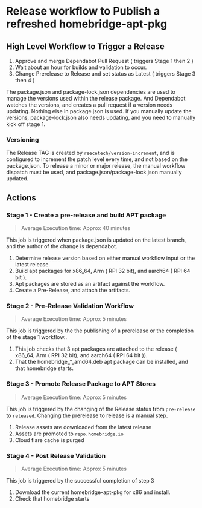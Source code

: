 # Release workflow to Publish a refreshed homebridge-apt-pkg

## High Level Workflow to Trigger a Release

1. Approve and merge Dependabot Pull Request ( triggers Stage 1 then 2 )
2. Wait about an hour for builds and validation to occur.
3. Change Prerelease to Release and set status as Latest ( triggers Stage 3 then 4 )

The package.json and package-lock.json dependencies are used to manage the versions used within the release package.  And Dependabot watches the versions, and creates a pull request if a version needs updating.  Nothing else in package.json is used.  If you manually update the versions, package-lock.json also needs updating, and you need to manually kick off stage 1.

### Versioning

The Release TAG is created by `reecetech/version-increment`, and is configured to increment the patch level every time, and not based on the package.json.  To release a minor or major release, the manual workflow dispatch must be used, and package.json/package-lock.json manually updated.

## Actions

### Stage 1 - Create a pre-release and build APT package
>Average Execution time: Approx 40 minutes

This job is triggered when package.json is updated on the latest branch, and the author of the change is dependabot.

1. Determine release version based on either manual workflow input or the latest release.
2. Build apt packages for x86_64, Arm ( RPI 32 bit), and aarch64 ( RPI 64 bit ).
3. Apt packages are stored as an artifact against the workflow.
4. Create a Pre-Release, and attach the artifacts.

### Stage 2 - Pre-Release Validation Workflow
>Average Execution time: Approx 5 minutes

This job is triggered by the the publishing of a prerelease or the completion of the stage 1 workflow..

1. This job checks that 3 apt packages are attached to the release ( x86_64, Arm ( RPI 32 bit), and aarch64 ( RPI 64 bit )).
2. That the homebridge_*_amd64.deb apt package can be installed, and that homebridge starts.

### Stage 3 - Promote Release Package to APT Stores
>Average Execution time: Approx 5 minutes

This job is triggered by the changing of the Release status from `pre-release` to `released`.  Changing the prerelease to release is a manual step.

1. Release assets are downloaded from the latest release
2. Assets are promoted to `repo.homebridge.io`
3. Cloud flare cache is purged

### Stage 4 - Post Release Validation
>Average Execution time: Approx 5 minutes

This job is triggered by the successful completion of step 3

1. Download the current homebridge-apt-pkg for x86 and install.
2. Check that homebridge starts